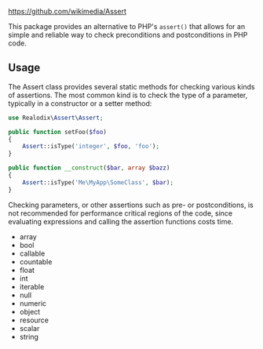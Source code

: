 https://github.com/wikimedia/Assert

This package provides an alternative to PHP's `assert()` that allows for an simple and reliable way
to check preconditions and postconditions in PHP code.

Usage
-------

The Assert class provides several static methods for checking various kinds of assertions. The most
common kind is to check the type of a parameter, typically in a constructor or a setter method:

```php
use Realodix\Assert\Assert;

public function setFoo($foo)
{
    Assert::isType('integer', $foo, 'foo');
}

public function __construct($bar, array $bazz)
{
    Assert::isType('Me\MyApp\SomeClass', $bar);
}
```

Checking parameters, or other assertions such as pre- or postconditions, is not recommended for
performance critical regions of the code, since evaluating expressions and calling the assertion
functions costs time.

- array
- bool
- callable
- countable
- float
- int
- iterable
- null
- numeric
- object
- resource
- scalar
- string
